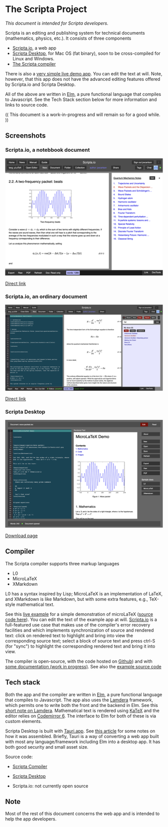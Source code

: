 # The Scripta Project


*This document is intended for Scripta developers.*

Scripta is an editing and publishing system for technical
documents (mathematics, physics, etc.). It consists
of three components

- [Scripta.io](https://scripta.io), a web app
- [Scripta Desktop](https://github.com/jxxcarlson/scripta-tauri/releases), for 
  Mac OS (fat binary), soon to be cross-compiled for Linux and Windows. 
- [The Scripta compiler](https://jxxcarlson.github.io/docs-scripta-compiler/)  

There is also a [very simple live demo app](https://jxxcarlson.github.io/scripta-compiler-example1/).
You can edit the text at will. Note, however, that this app 
does not have the advanced editing features offered by Scripta.io
and Scripta Desktop. 


All of the above are written in [Elm](https://elm-lang.org), a
pure functional language that compiles to Javascript.  See the 
Tech Stack  section below for more information and links to source code.

(( This document is a work-in-progress and
will remain so for a good while. ))

## Screenshots

### Scripta.io, a notebbook document

![screenshot-editor-closed](image/scripta-qm-wave-packet.png)

[Direct link](https://scripta.io/s/jxxcarlson:wave-packets-dispersion)

### Scripta.io, an ordinary document

![screenshot-editor-open](image/harmonic.png)

[Direct link](https://scripta.io/s/jxxcarlson:harmonic-oscillator)

### Scripta Desktop

![Scripta Desktop](image/scripta-desktop.png)

[Download page](https://jxxcarlson.github.io/docs-scripta-compiler/)

## Compiler

The Scripta compiler supports three markup languages

- L0
- MicroLaTeX
- XMarkdown

L0 has a syntax inspired by Lisp; MicroLaTeX is
an implementation of LaTeX, and XMarkdown is
like Markdown, but with some extra features,
e.g., TeX-style mathematical text.

See this  [live example](https://jxxcarlson.github.io/scripta-compiler-example1/)
for a simple demonstration of microLaTeX 
([source code here](https://github.com/jxxcarlson/scripta-compiler/tree/main/Example1)). You can edit the text of the example app at will.
[Scripta.io](https://scripta.io) is a full-featured use case that
makes use of the compiler's error recovery facilities and which implements
synchronization of source and rendered text: click on rendered text to 
highlight and bring into view the corresponding source text; select
a block of source text and press ctrl-S (for "sync") to highlight the 
corresponding rendered text and bring it into view.


The compiler is open-source, with the code hosted on [Github](https://github.com/jxxcarlson/scripta-compiler))
and with [some documentation (work in progress)](https://jxxcarlson.github.io/docs-scripta-compiler/).
See also the [example source code](https://github.com/jxxcarlson/scripta-compiler/tree/main/Example1)

## Tech stack

Both the app and the compiler are written in 
[Elm](https://elm-lang.org), a pure functional language
that compiles to Javascript.  The app also uses
the [Lamdera](https://lamdera.com/) framework, which
permits one to write both the front and the backend in
Elm.  See this [short note on Lamdera](/docs-scripta-app/lamdera/).
Mathematical text is rendered using [KaTeX](https://katex.org) and
the editor relies on [Codemirror 6](https://codemirror.net/6/).
The interface to Elm for both of these is via custom elements.

Scripta Desktop is built with [Tauri.app](https://tauri.app).
See [this article](https://jxxcarlson.medium.com/elm-tauri-befa59eab403)
for some notes on how it was assembled.  Briefly, Tauri is a way
of converting a web app built with most any language/framework
including Elm into a desktop app.  It has both good security
and small asset size.

Source code:


- [Scripta Compiler](https://github.com/jxxcarlson/scripta-compiler)

- [Scripta Desktop](https://github.com/jxxcarlson/scripta-tauri)

- Scripta.io: not currently open source



## Note

Most of the rest of this document concerns the web app and is 
intended to help the app developers.
